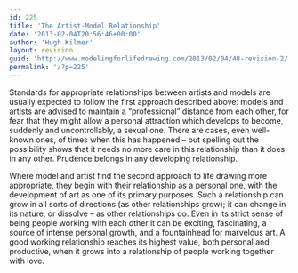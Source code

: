 ```yaml
---
id: 225
title: 'The Artist-Model Relationship'
date: '2013-02-04T20:56:46+00:00'
author: 'Hugh Kilmer'
layout: revision
guid: 'http://www.modelingforlifedrawing.com/2013/02/04/48-revision-2/'
permalink: '/?p=225'
---
```


Standards for appropriate relationships between artists and models are usually expected to follow the first approach described above: models and artists are advised to maintain a “professional” distance from each other, for fear that they might allow a personal attraction which develops to become, suddenly and uncontrollably, a sexual one. There are cases, even well-known ones, of times when this has happened – but spelling out the possibility shows that it needs no more care in this relationship than it does in any other. Prudence belongs in any developing relationship.

Where model and artist find the second approach to life drawing more appropriate, they begin with their relationship as a personal one, with the development of art as one of its primary purposes. Such a relationship can grow in all sorts of directions (as other relationships grow); it can change in its nature, or dissolve – as other relationships do. Even in its strict sense of being people working with each other it can be exciting, fascinating, a source of intense personal growth, and a fountainhead for marvelous art. A good working relationship reaches its highest value, both personal and productive, when it grows into a relationship of people working together with love.